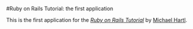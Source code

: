 #Ruby on Rails Tutorial: the first application

This is the first application for the
[*Ruby on Rails Tutorial*](http://railstutorial.org/)
by [Michael Hartl](http://michaelhartl.com/).
